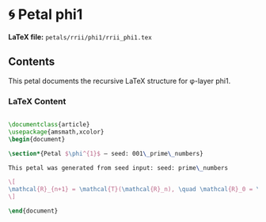 # 🌀 Petal phi1
**LaTeX file:** `petals/rrii/phi1/rrii_phi1.tex`

## Contents
This petal documents the recursive LaTeX structure for φ-layer phi1.

### LaTeX Content

```latex

\documentclass{article}
\usepackage{amsmath,xcolor}
\begin{document}

\section*{Petal $\phi^{1}$ — seed: 001\_prime\_numbers}

This petal was generated from seed input: seed: prime\_numbers

\[
\mathcal{R}_{n+1} = \mathcal{T}(\mathcal{R}_n), \quad \mathcal{R}_0 = \mathcal{I}
\]

\end{document}

```